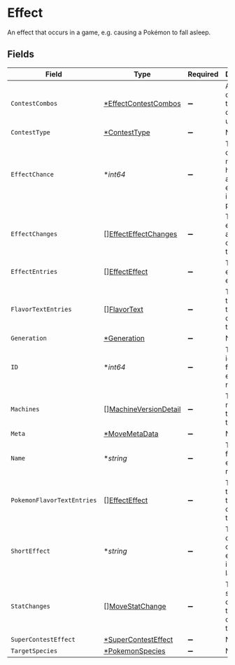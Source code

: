# Effect

An effect that occurs in a game, e.g. causing a Pokémon to fall asleep.


## Fields

| Field                                                                    | Type                                                                     | Required                                                                 | Description                                                              | Example                                                                  |
| ------------------------------------------------------------------------ | ------------------------------------------------------------------------ | ------------------------------------------------------------------------ | ------------------------------------------------------------------------ | ------------------------------------------------------------------------ |
| `ContestCombos`                                                          | [*EffectContestCombos](../../models/shared/effectcontestcombos.md)       | :heavy_minus_sign:                                                       | A detail of combos this move can be used in                              |                                                                          |
| `ContestType`                                                            | [*ContestType](../../models/shared/contesttype.md)                       | :heavy_minus_sign:                                                       | N/A                                                                      |                                                                          |
| `EffectChance`                                                           | **int64*                                                                 | :heavy_minus_sign:                                                       | The chance of this move having an additional effect listed in percentage | 30                                                                       |
| `EffectChanges`                                                          | [][EffectEffectChanges](../../models/shared/effecteffectchanges.md)      | :heavy_minus_sign:                                                       | The list of effects that are changed by this ability                     |                                                                          |
| `EffectEntries`                                                          | [][EffectEffect](../../models/shared/effecteffect.md)                    | :heavy_minus_sign:                                                       | The list of effect text entries                                          |                                                                          |
| `FlavorTextEntries`                                                      | [][FlavorText](../../models/shared/flavortext.md)                        | :heavy_minus_sign:                                                       | The flavor text entries that describe this effect                        |                                                                          |
| `Generation`                                                             | [*Generation](../../models/shared/generation.md)                         | :heavy_minus_sign:                                                       | N/A                                                                      |                                                                          |
| `ID`                                                                     | **int64*                                                                 | :heavy_minus_sign:                                                       | The identifier for this effect resource                                  | 1                                                                        |
| `Machines`                                                               | [][MachineVersionDetail](../../models/shared/machineversiondetail.md)    | :heavy_minus_sign:                                                       | The machines that teach this move                                        |                                                                          |
| `Meta`                                                                   | [*MoveMetaData](../../models/shared/movemetadata.md)                     | :heavy_minus_sign:                                                       | N/A                                                                      |                                                                          |
| `Name`                                                                   | **string*                                                                | :heavy_minus_sign:                                                       | The name for this effect resource                                        | no-type-damage                                                           |
| `PokemonFlavorTextEntries`                                               | [][EffectEffect](../../models/shared/effecteffect.md)                    | :heavy_minus_sign:                                                       | The flavor text entries that describe this effect                        |                                                                          |
| `ShortEffect`                                                            | **string*                                                                | :heavy_minus_sign:                                                       | The short description of this effect listed in different languages       | null                                                                     |
| `StatChanges`                                                            | [][MoveStatChange](../../models/shared/movestatchange.md)                | :heavy_minus_sign:                                                       | The list of stat changes that are caused by this effect                  |                                                                          |
| `SuperContestEffect`                                                     | [*SuperContestEffect](../../models/shared/supercontesteffect.md)         | :heavy_minus_sign:                                                       | N/A                                                                      |                                                                          |
| `TargetSpecies`                                                          | [*PokemonSpecies](../../models/shared/pokemonspecies.md)                 | :heavy_minus_sign:                                                       | N/A                                                                      |                                                                          |